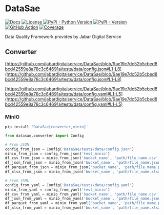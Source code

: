 <!--
Copyright (c) Free Software Foundation, Inc. All rights reserved.
Licensed under the AGPL-3.0-only License. See LICENSE in the project root for license information.
-->

# DataSae

[![Docs](https://img.shields.io/badge/Docs-blue)](https://jabardigitalservice.github.io/DataSae/)
[![License](https://img.shields.io/github/license/jabardigitalservice/DataSae?logoColor=black&label=License&labelColor=black&color=brightgreen)](https://github.com/jabardigitalservice/DataSae/blob/main/LICENSE)
[![PyPI - Python Version](https://img.shields.io/pypi/pyversions/DataSae?logo=python&label=Python&labelColor=black)](https://pypi.org/project/DataSae/)
[![PyPI - Version](https://img.shields.io/pypi/v/DataSae?logo=pypi&label=PyPI&labelColor=black)](https://pypi.org/project/DataSae/)
[![GitHub Action](https://img.shields.io/github/actions/workflow/status/jabardigitalservice/DataSae/python.yaml?logo=GitHub&label=CI/CD&labelColor=black)](https://github.com/jabardigitalservice/DataSae/actions/workflows/python.yaml)
[![Coverage](https://img.shields.io/endpoint?url=https://raw.githubusercontent.com/jabardigitalservice/DataSae/python-coverage-comment-action-data/endpoint.json&labelColor=black)](https://htmlpreview.github.io/?https://github.com/jabardigitalservice/DataSae/blob/python-coverage-comment-action-data/htmlcov/index.html)

Data Quality Framework provides by Jabar Digital Service

## Converter

[https://github.com/jabardigitalservice/DataSae/blob/9ae19e7dc52b5cbed8bcd42559e8a78c3c64691a/tests/data/config.json#L1-L8](https://github.com/jabardigitalservice/DataSae/blob/9ae19e7dc52b5cbed8bcd42559e8a78c3c64691a/tests/data/config.json#L1-L8)

[https://github.com/jabardigitalservice/DataSae/blob/9ae19e7dc52b5cbed8bcd42559e8a78c3c64691a/tests/data/config.yaml#L1-L5](https://github.com/jabardigitalservice/DataSae/blob/9ae19e7dc52b5cbed8bcd42559e8a78c3c64691a/tests/data/config.yaml#L1-L5)

### MinIO

```sh
pip install 'DataSae[converter,minio]'
```

```py
from datasae.converter import Config

# From JSON
config_from_json = Config('DataSae/tests/data/config.json')
minio_from_json = config_from_json('test_minio')
df_csv_from_json = minio_from_json('bucket_name', 'path/file_name.csv')
df_json_from_json = minio_from_json('bucket_name', 'path/file_name.json')
df_parquet_from_json = minio_from_json('bucket_name', 'path/file_name.parquet')
df_xlsx_from_json = minio_from_json('bucket_name', 'path/file_name.xlsx', sheet_name='Sheet1')

# From YAML
config_from_yaml = Config('DataSae/tests/data/config.yaml')
minio_from_yaml = config_from_yaml('test_minio')
df_csv_from_yaml = minio_from_yaml('bucket_name', 'path/file_name.csv')
df_json_from_yaml = minio_from_yaml('bucket_name', 'path/file_name.json')
df_parquet_from_yaml = minio_from_yaml('bucket_name', 'path/file_name.parquet')
df_xlsx_from_yaml = minio_from_yaml('bucket_name', 'path/file_name.xlsx', sheet_name='Sheet1')
```
